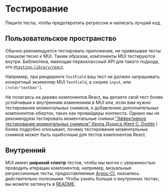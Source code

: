 

# Тестирование <meta data-oversett="" data-original-text="Testing">

<p class="description">Пишите тесты, чтобы предотвратить регрессии и написать лучший код.</p>

## Пользовательское пространство <meta data-oversett="" data-original-text="Userspace">

Обычно рекомендуется тестировать приложение, не привязывая тесты слишком тесно к MUI. Таким образом, компоненты MUI тестируются внутри. Библиотека, имеющая первоклассный API для такого подхода, это [`@testing-library/react`](https://testing-library.com/docs/react-testing-library/intro/).

Например, при рендеринге `TextField` ваш тест не должен запрашивать конкретный экземпляр MUI `TextField`, а скорее `input`, или `[role="textbox"]`.

Не полагаясь на дерево компонентов React, вы делаете свой тест более устойчивым к внутренним изменениям в MUI или, если вам нужно тестирование моментальных снимков, к добавлению дополнительных компонентов-оберток, таких как провайдеры контекста. Однако мы не рекомендуем тестировать моментальные снимки.["Эффективное тестирование моментальных снимков" Кента Доддса (Kent C. Dodds](https://kentcdodds.com/blog/effective-snapshot-testing) ) более подробно описывает, почему тестирование моментальных снимков может быть ошибочным для тестов компонентов React.

## Внутренний <meta data-oversett="" data-original-text="Internal">

MUI имеет **широкий спектр** тестов, чтобы мы могли с уверенностью проводить итерации компонентов, например, визуальные регрессионные тесты, предоставляемые [Argos-CI](https://app.argos-ci.com/mui/material-ui/builds), оказались действительно полезными. Чтобы узнать больше о внутренних тестах, вы можете заглянуть в [README](https://github.com/mui/material-ui/blob/HEAD/test/README.md).
